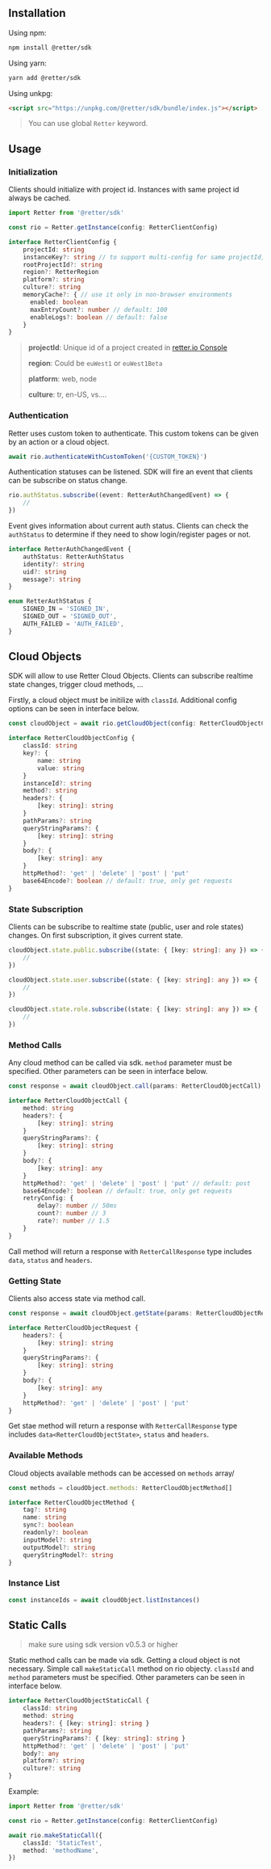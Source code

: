 ## Installation

Using npm:

```bash
npm install @retter/sdk
```

Using yarn:

```bash
yarn add @retter/sdk
```

Using unkpg:

```html
<script src="https://unpkg.com/@retter/sdk/bundle/index.js"></script>
```

> You can use global `Retter` keyword.

## Usage

### Initialization

Clients should initialize with project id. Instances with same project id always be cached.

```ts
import Retter from '@retter/sdk'

const rio = Retter.getInstance(config: RetterClientConfig)

interface RetterClientConfig {
    projectId: string
    instanceKey?: string // to support multi-config for same projectId, give different instance key. Otherwise, leave undefined
    rootProjectId?: string
    region?: RetterRegion
    platform?: string
    culture?: string
    memoryCache?: { // use it only in non-browser environments
      enabled: boolean
      maxEntryCount?: number // default: 100
      enableLogs?: boolean // default: false
    }
}
```

> **projectId**: Unique id of a project created in [retter.io Console](https://retter.io)
>
> **region**: Could be `euWest1` or `euWest1Beta`
>
> **platform**: web, node
>
> **culture**: tr, en-US, vs....

### Authentication

Retter uses custom token to authenticate. This custom tokens can be given by an action or a cloud object.

```ts
await rio.authenticateWithCustomToken('{CUSTOM_TOKEN}')
```

Authentication statuses can be listened. SDK will fire an event that clients can be subscribe on status change.

```ts
rio.authStatus.subscribe((event: RetterAuthChangedEvent) => {
    //
})
```

Event gives information about current auth status. Clients can check the `authStatus` to determine if they need to show login/register pages or not.

```ts
interface RetterAuthChangedEvent {
    authStatus: RetterAuthStatus
    identity?: string
    uid?: string
    message?: string
}

enum RetterAuthStatus {
    SIGNED_IN = 'SIGNED_IN',
    SIGNED_OUT = 'SIGNED_OUT',
    AUTH_FAILED = 'AUTH_FAILED',
}
```

## Cloud Objects

SDK will allow to use Retter Cloud Objects. Clients can subscribe realtime state changes, trigger cloud methods, ...

Firstly, a cloud object must be initilize with `classId`. Additional config options can be seen in interface below.

```ts
const cloudObject = await rio.getCloudObject(config: RetterCloudObjectConfig)

interface RetterCloudObjectConfig {
    classId: string
    key?: {
        name: string
        value: string
    }
    instanceId?: string
    method?: string
    headers?: {
        [key: string]: string
    }
    pathParams?: string
    queryStringParams?: {
        [key: string]: string
    }
    body?: {
        [key: string]: any
    }
    httpMethod?: 'get' | 'delete' | 'post' | 'put'
    base64Encode?: boolean // default: true, only get requests
}
```

### State Subscription

Clients can be subscribe to realtime state (public, user and role states) changes. On first subscription, it gives current state.

```ts
cloudObject.state.public.subscribe((state: { [key: string]: any }) => {
    //
})

cloudObject.state.user.subscribe((state: { [key: string]: any }) => {
    //
})

cloudObject.state.role.subscribe((state: { [key: string]: any }) => {
    //
})
```

### Method Calls

Any cloud method can be called via sdk. `method` parameter must be specified. Other parameters can be seen in interface below.

```ts
const response = await cloudObject.call(params: RetterCloudObjectCall)

interface RetterCloudObjectCall {
    method: string
    headers?: {
        [key: string]: string
    }
    queryStringParams?: {
        [key: string]: string
    }
    body?: {
        [key: string]: any
    }
    httpMethod?: 'get' | 'delete' | 'post' | 'put' // default: post
    base64Encode?: boolean // default: true, only get requests
    retryConfig: {
        delay?: number // 50ms
        count?: number // 3
        rate?: number // 1.5
    }
}
```

Call method will return a response with `RetterCallResponse` type includes `data`, `status` and `headers`.

### Getting State

Clients also access state via method call.

```ts
const response = await cloudObject.getState(params: RetterCloudObjectRequest)

interface RetterCloudObjectRequest {
    headers?: {
        [key: string]: string
    }
    queryStringParams?: {
        [key: string]: string
    }
    body?: {
        [key: string]: any
    }
    httpMethod?: 'get' | 'delete' | 'post' | 'put'
}
```

Get stae method will return a response with `RetterCallResponse` type includes `data<RetterCloudObjectState>`, `status` and `headers`.

### Available Methods

Cloud objects available methods can be accessed on `methods` array/

```ts
const methods = cloudObject.methods: RetterCloudObjectMethod[]

interface RetterCloudObjectMethod {
    tag?: string
    name: string
    sync?: boolean
    readonly?: boolean
    inputModel?: string
    outputModel?: string
    queryStringModel?: string
}
```

### Instance List

```ts
const instanceIds = await cloudObject.listInstances()
```

## Static Calls

> make sure using sdk version v0.5.3 or higher

Static method calls can be made via sdk. Getting a cloud object is not necessary. Simple call `makeStaticCall` method on rio objecty. `classId` and `method` parameters must be specified. Other parameters can be seen in interface below.

```ts
interface RetterCloudObjectStaticCall {
    classId: string
    method: string
    headers?: { [key: string]: string }
    pathParams?: string
    queryStringParams?: { [key: string]: string }
    httpMethod?: 'get' | 'delete' | 'post' | 'put'
    body?: any
    platform?: string
    culture?: string
}
```

Example:

```ts
import Retter from '@retter/sdk'

const rio = Retter.getInstance(config: RetterClientConfig)

await rio.makeStaticCall({
    classId: 'StaticTest',
    method: 'methodName',
})
```
